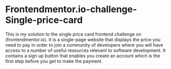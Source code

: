# Frontendmentor.io-challenge-Single-price-card
This is my solution to the single price card frontend challenge on (frontendmentor.io). 
It is a single-page website that displays the price you need to pay in order to join a community of developers where you will have access to a number of useful resources relevant to software development. It contains a sign up button that enables you create an account which is the first step before you get to make the payment.
